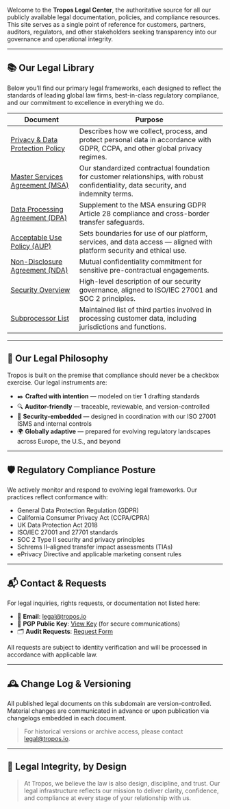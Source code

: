 


Welcome to the **Tropos Legal Center**, the authoritative source for all our publicly available legal documentation, policies, and compliance resources. This site serves as a single point of reference for customers, partners, auditors, regulators, and other stakeholders seeking transparency into our governance and operational integrity.


---

## 📚 Our Legal Library

Below you’ll find our primary legal frameworks, each designed to reflect the standards of leading global law firms, best-in-class regulatory compliance, and our commitment to excellence in everything we do.

| Document | Purpose |
|----------|---------|
| [Privacy & Data Protection Policy](./privacy.md) | Describes how we collect, process, and protect personal data in accordance with GDPR, CCPA, and other global privacy regimes. |
| [Master Services Agreement (MSA)](./msa.md) | Our standardized contractual foundation for customer relationships, with robust confidentiality, data security, and indemnity terms. |
| [Data Processing Agreement (DPA)](./dpa.md) | Supplement to the MSA ensuring GDPR Article 28 compliance and cross-border transfer safeguards. |
| [Acceptable Use Policy (AUP)](./aup.md) | Sets boundaries for use of our platform, services, and data access — aligned with platform security and ethical use. |
| [Non-Disclosure Agreement (NDA)](./nda.md) | Mutual confidentiality commitment for sensitive pre-contractual engagements. |
| [Security Overview](./security.md) | High-level description of our security governance, aligned to ISO/IEC 27001 and SOC 2 principles. |
| [Subprocessor List](./subprocessors.md) | Maintained list of third parties involved in processing customer data, including jurisdictions and functions. |

---

## 🧭 Our Legal Philosophy

Tropos is built on the premise that compliance should never be a checkbox exercise. Our legal instruments are:

- ✒️ **Crafted with intention** — modeled on tier 1 drafting standards
- 🔍 **Auditor-friendly** — traceable, reviewable, and version-controlled
- 🔐 **Security-embedded** — designed in coordination with our ISO 27001 ISMS and internal controls
- 🌍 **Globally adaptive** — prepared for evolving regulatory landscapes across Europe, the U.S., and beyond

---

## 🛡️ Regulatory Compliance Posture

We actively monitor and respond to evolving legal frameworks. Our practices reflect conformance with:

- General Data Protection Regulation (GDPR)
- California Consumer Privacy Act (CCPA/CPRA)
- UK Data Protection Act 2018
- ISO/IEC 27001 and 27701 standards
- SOC 2 Type II security and privacy principles
- Schrems II–aligned transfer impact assessments (TIAs)
- ePrivacy Directive and applicable marketing consent rules

---

## 📬 Contact & Requests

For legal inquiries, rights requests, or documentation not listed here:

- 📧 **Email**: [legal@tropos.io](mailto:legal@tropos.io)
- 🔐 **PGP Public Key**: [View Key](./pgp-key.txt) (for secure communications)
- 🗂 **Audit Requests**: [Request Form](./compliance-request.md)

All requests are subject to identity verification and will be processed in accordance with applicable law.

---

## 🕰️ Change Log & Versioning

All published legal documents on this subdomain are version-controlled. Material changes are communicated in advance or upon publication via changelogs embedded in each document.

> For historical versions or archive access, please contact [legal@tropos.io](mailto:legal@tropos.io).

---

## 🧭 Legal Integrity, by Design

> At Tropos, we believe the law is also design, discipline, and trust. Our legal infrastructure reflects our mission to deliver clarity, confidence, and compliance at every stage of your relationship with us.

